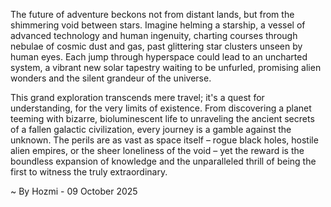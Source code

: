 
The future of adventure beckons not from distant lands, but from the shimmering void between stars. Imagine helming a starship, a vessel of advanced technology and human ingenuity, charting courses through nebulae of cosmic dust and gas, past glittering star clusters unseen by human eyes. Each jump through hyperspace could lead to an uncharted system, a vibrant new solar tapestry waiting to be unfurled, promising alien wonders and the silent grandeur of the universe.

This grand exploration transcends mere travel; it's a quest for understanding, for the very limits of existence. From discovering a planet teeming with bizarre, bioluminescent life to unraveling the ancient secrets of a fallen galactic civilization, every journey is a gamble against the unknown. The perils are as vast as space itself – rogue black holes, hostile alien empires, or the sheer loneliness of the void – yet the reward is the boundless expansion of knowledge and the unparalleled thrill of being the first to witness the truly extraordinary.

~ By Hozmi - 09 October 2025
